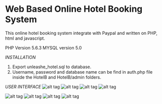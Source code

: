 Web Based Online Hotel Booking System
==============================

This online hotel booking system integrate with Paypal and written on PHP, html and javascript.

PHP Version 5.6.3
MYSQL version 5.0

*INSTALLATION*


1. Export unleashe_hotel.sql to database.
2. Username, password and database name can be find in auth.php file inside the HotelB and HotelB/admin folders.




*USER INTERFACE*
![alt tag](https://github.com/mrzulkarnine/Web-based-hotel-booking-system/blob/master/UserInterface/page-1.PNG)
![alt tag](https://github.com/mrzulkarnine/Web-based-hotel-booking-system/blob/master/UserInterface/page-2.PNG)
![alt tag](https://github.com/mrzulkarnine/Web-based-hotel-booking-system/blob/master/UserInterface/page-3.PNG)
![alt tag](https://github.com/mrzulkarnine/Web-based-hotel-booking-system/blob/master/UserInterface/page-4.PNG)

![alt tag](https://github.com/mrzulkarnine/Web-based-hotel-booking-system/blob/master/UserInterface/admin-1.PNG)
![alt tag](https://github.com/mrzulkarnine/Web-based-hotel-booking-system/blob/master/UserInterface/admin-2.PNG)
![alt tag](https://github.com/mrzulkarnine/Web-based-hotel-booking-system/blob/master/UserInterface/admin-3.PNG)
![alt tag](https://github.com/mrzulkarnine/Web-based-hotel-booking-system/blob/master/UserInterface/admin-4.PNG)
